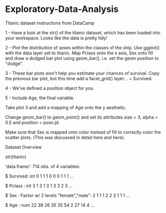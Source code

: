 # Exploratory-Data-Analysis



Titanic dataset instructions from DataCamp

1 - Have a look at the str() of the titanic dataset, which has been loaded into your workspace. Looks like the data is pretty tidy!

2 - Plot the distribution of sexes within the classes of the ship.
Use ggplot() with the data layer set to titanic.
Map Pclass onto the x axis, Sex onto fill and draw a dodged bar plot using geom_bar(), i.e. set the geom position to "dodge".

3 - These bar plots won't help you estimate your chances of survival. Copy the previous bar plot, but this time add a facet_grid() layer: . ~ Survived.

4 - We've defined a position object for you.

5 - Include Age, the final variable.

Take plot 3 and add a mapping of Age onto the y aesthetic.

Change geom_bar() to geom_point() and set its attributes size = 3, alpha = 0.5 and position = posn.jd.

Make sure that Sex is mapped onto color instead of fill to correctly color the scatter plots. (This was discussed in detail here and here).




Dataset Overview


str(titanic)

'data.frame':	714 obs. of  4 variables:

 $ Survived: int  0 1 1 1 0 0 0 1 1 1 ...
 
 $ Pclass  : int  3 1 3 1 3 1 3 3 2 3 ...
 
 $ Sex     : Factor w/ 2 levels "female","male": 2 1 1 1 2 2 2 1 1 1 ...
 
 $ Age     : num  22 38 26 35 35 54 2 27 14 4 ...
 

